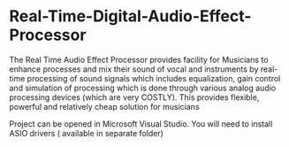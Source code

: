 # Real-Time-Digital-Audio-Effect-Processor
The Real Time Audio Effect Processor provides facility for Musicians to enhance processes and mix their sound of vocal and instruments by real-time processing of sound signals which includes equalization, gain control and simulation of processing which is done through various analog audio processing devices (which are very COSTLY). This provides flexible, powerful and relatively cheap solution for musicians

Project can be opened in Microsoft Visual Studio. You will need to install ASIO drivers ( available in separate folder)
